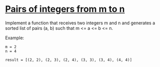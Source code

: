 # [Pairs of integers from m to n](https://www.codewars.com/kata/588e2a1ad1140d31cb00008c) #

Implement a function that receives two integers m and n and generates a sorted list of pairs (a, b) such that m <= a <= b <= n.

Example:

    m = 2
    n = 4

    result = [(2, 2), (2, 3), (2, 4), (3, 3), (3, 4), (4, 4)]
